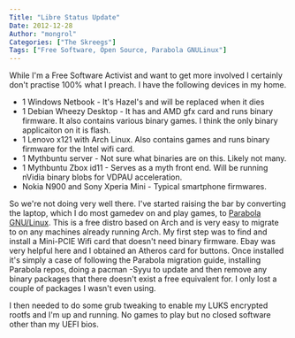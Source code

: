 ```yaml
---
Title: "Libre Status Update"
Date: 2012-12-28
Author: "mongrol"
Categories: ["The Skreegs"]
Tags: ["Free Software, Open Source, Parabola GNULinux"]
---
```


While I'm a Free Software Activist and want to get more involved I
certainly don't practise 100% what I preach. I have the following
devices in my home.

-   1 Windows Netbook - It's Hazel's and will be replaced when it dies
-   1 Debian Wheezy Desktop - It has and AMD gfx card and runs binary
    firmware. It also contains various binary games. I think the only
    binary applicaiton on it is flash.
-   1 Lenovo x121 with Arch Linux. Also contains games and runs binary
    firmware for the Intel wifi card.
-   1 Mythbuntu server - Not sure what binaries are on this. Likely not
    many.
-   1 Mythbuntu Zbox id11 - Serves as a myth front end. Will be running
    nVidia binary blobs for VDPAU acceleration.
-   Nokia N900 and Sony Xperia Mini - Typical smartphone firmwares.

So we're not doing very well there. I've started raising the bar by
converting the laptop, which I do most gamedev on and play games, to
[Parabola GNU/Linux][]. This is a free distro based on Arch and is very
easy to migrate to on any machines already running Arch. My first step
was to find and install a Mini-PCIE Wifi card that doesn't need binary
firmware. Ebay was very helpful here and I obtained an Atheros card for
buttons. Once installed it's simply a case of following the Parabola
migration guide, installing Parabola repos, doing a pacman -Syyu to
update and then remove any binary packages that there doesn't exist a
free equivalent for. I only lost a couple of packages I wasn't even
using.

I then needed to do some grub tweaking to enable my LUKS encrypted
rootfs and I'm up and running. No games to play but no closed software
other than my UEFI bios.

  [Parabola GNU/Linux]: http://www.parabolagnulinux.org
